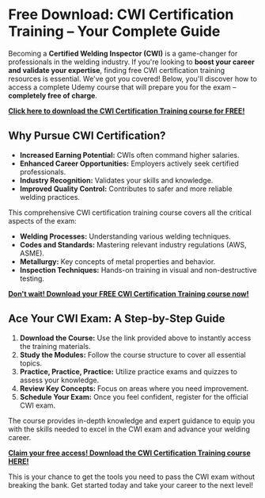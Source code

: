 # Free Download: CWI Certification Training – Your Complete Guide

Becoming a **Certified Welding Inspector (CWI)** is a game-changer for professionals in the welding industry. If you're looking to **boost your career and validate your expertise**, finding free CWI certification training resources is essential. We've got you covered! Below, you'll discover how to access a complete Udemy course that will prepare you for the exam – **completely free of charge**.

[**Click here to download the CWI Certification Training course for FREE!**](https://udemywork.com/cwi-certification-training)

## Why Pursue CWI Certification?

*   **Increased Earning Potential:** CWIs often command higher salaries.
*   **Enhanced Career Opportunities:** Employers actively seek certified professionals.
*   **Industry Recognition:** Validates your skills and knowledge.
*   **Improved Quality Control:** Contributes to safer and more reliable welding practices.

This comprehensive CWI certification training course covers all the critical aspects of the exam:

*   **Welding Processes:** Understanding various welding techniques.
*   **Codes and Standards:** Mastering relevant industry regulations (AWS, ASME).
*   **Metallurgy:** Key concepts of metal properties and behavior.
*   **Inspection Techniques:** Hands-on training in visual and non-destructive testing.

[**Don't wait! Download your FREE CWI Certification Training course now!**](https://udemywork.com/cwi-certification-training)

## Ace Your CWI Exam: A Step-by-Step Guide

1.  **Download the Course:** Use the link provided above to instantly access the training materials.
2.  **Study the Modules:** Follow the course structure to cover all essential topics.
3.  **Practice, Practice, Practice:** Utilize practice exams and quizzes to assess your knowledge.
4.  **Review Key Concepts:** Focus on areas where you need improvement.
5.  **Schedule Your Exam:** Once you feel confident, register for the official CWI exam.

The course provides in-depth knowledge and expert guidance to equip you with the skills needed to excel in the CWI exam and advance your welding career.

[**Claim your free access! Download the CWI Certification Training course HERE!**](https://udemywork.com/cwi-certification-training)

This is your chance to get the tools you need to pass the CWI exam without breaking the bank. Get started today and take your career to the next level!
